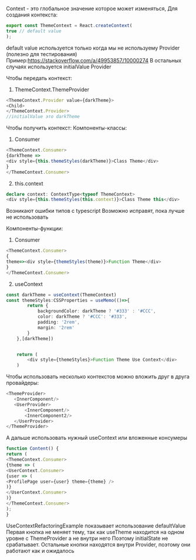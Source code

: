 Context - это глобальное значение которое может изменяться, Для создания контекста:

```typescript tsx
export const ThemeContext = React.createContext(
true // default value
);
```

default value используется только когда мы не используему Provider (полезно для тестирования)
Пример:https://stackoverflow.com/a/49953857/10000274
В остальных случаях используется initialValue Provider

Чтобы передать контекст:

1. ThemeContext.ThemeProvider

```typescript tsx
<ThemeContext.Provider value={darkTheme}>
<Child>
</ThemeContext.Provider>
//initialValue это darkTheme
```

Чтобы получить контекст:
Компоненты-классы:

1. Consumer

```typescript tsx
<ThemeContext.Consumer>
{darkTheme =>
<div style={this.themeStyles(darkTheme)}>Class Theme</div>
}
</ThemeContext.Consumer>
```

2. this.context

```typescript tsx
declare context: ContextType<typeof ThemeContext>
<div style={this.themeStyles(this.context)}>Class Theme this</div>
```

Возникают ошибки типов c typescript Возможно исправят, пока лучше не использовать

Компоненты-функции:

1. Consumer

```typescript tsx
<ThemeContext.Consumer>
{
theme=><div style={themeStyles(theme)}>Function Theme</div>
}
</ThemeContext.Consumer>
```

2. useContext

```typescript tsx
const darkTheme = useContext(ThemeContext)
const themeStyles:CSSProperties = useMemo(()=>{
        return {
            backgroundColor: darkTheme ? '#333' : '#CCC',
            color: darkTheme ? '#CCC': '#333',
            padding: '2rem',
            margin: '2rem'
        }
    },[darkTheme])


    return (
        <div style={themeStyles}>Function Theme Use Context</div>
    )
```

Чтобы использовать несколько контекстов можно вложить друг в друга провайдеры:

```typescript tsx
<ThemeProvider> 
   <InnerComponent/>
   <UserProvider>
       <InnerComponent/>
       <InnerComponent2/>
   </UserProvider>
</ThemeProvider>
```

А дальше использовать нужный useContext или вложенные консумеры
```typescript tsx
function Content() {
return (
<ThemeContext.Consumer>
{theme => (
<UserContext.Consumer>
{user => (
<ProfilePage user={user} theme={theme} />
)}
</UserContext.Consumer>
)}
</ThemeContext.Consumer>
);
}
```

UseContextRefactoringExample показывает использование defaultValue
Первая кнопка не меняет тему, так как useTheme находится на одном уровне с ThemeProvider а не внутри него
Поэтому initialState не срабатывает.
Остальные кнопки находятся внутри Provider, поэтому они работают как и ожидалось